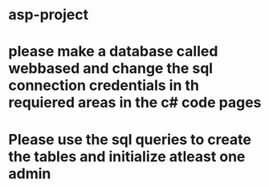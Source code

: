 # asp-project

 # please make a database called webbased and change the sql connection credentials in th requiered areas in the c# code pages

# Please use the sql queries to create the tables and initialize atleast one admin 
